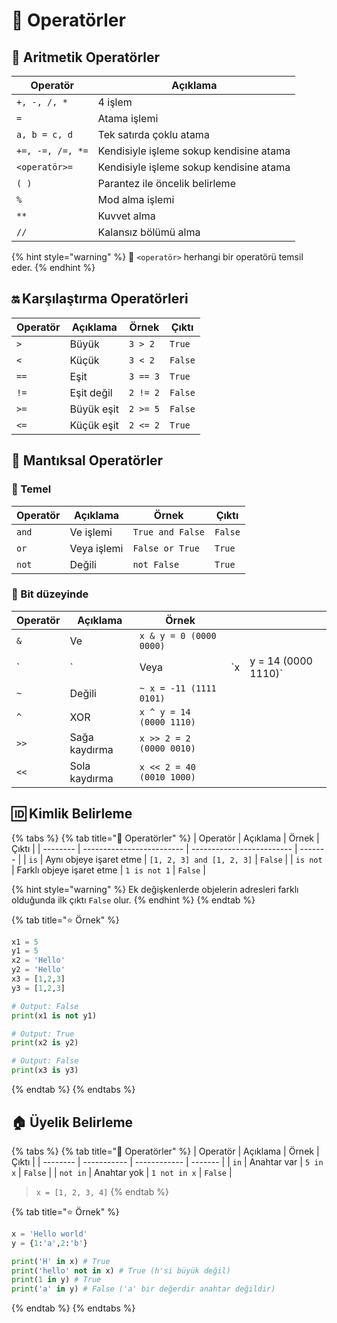 # 💠 Operatörler

## 🔢 Aritmetik Operatörler

| Operatör         | Açıklama                                |
| ---------------- | --------------------------------------- |
| `+, -, /, *`     | 4 işlem                                 |
| `=`              | Atama işlemi                            |
| `a, b = c, d`    | Tek satırda çoklu atama                 |
| `+=, -=, /=, *=` | Kendisiyle işleme sokup kendisine atama |
| `<operatör>=`    | Kendisiyle işleme sokup kendisine atama |
| `( )`            | Parantez ile öncelik belirleme          |
| `%`              | Mod alma işlemi                         |
| `**`             | Kuvvet alma                             |
| `//`             | Kalansız bölümü alma                    |

{% hint style="warning" %}
‍📢 `<operatör>` herhangi bir operatörü temsil eder.
{% endhint %}

## 🔛 Karşılaştırma Operatörleri

| Operatör | Açıklama   | Örnek    | Çıktı   |
| -------- | ---------- | -------- | ------- |
| `>`      | Büyük      | `3 > 2`  | `True`  |
| `<`      | Küçük      | `3 < 2`  | `False` |
| `==`     | Eşit       | `3 == 3` | `True`  |
| `!=`     | Eşit değil | `2 != 2` | `False` |
| `>=`     | Büyük eşit | `2 >= 5` | `False` |
| `<=`     | Küçük eşit | `2 <= 2` | `True`  |

## 🤔 Mantıksal Operatörler

### 🧱 Temel

| Operatör | Açıklama    | Örnek            | Çıktı   |
| -------- | ----------- | ---------------- | ------- |
| `and`    | Ve işlemi   | `True and False` | `False` |
| `or`     | Veya işlemi | `False or True`  | `True`  |
| `not`    | Değili      | `not False`      | `True`  |

### 💞 Bit düzeyinde

| Operatör | Açıklama      | Örnek                     |     |                      |
| -------- | ------------- | ------------------------- | --- | -------------------- |
| `&`      | Ve            | `x & y = 0 (0000 0000)`   |     |                      |
| \`       | \`            | Veya                      | \`x | y = 14 (0000 1110)\` |
| `~`      | Değili        | `~ x = -11 (1111 0101)`   |     |                      |
| `^`      | XOR           | `x ^ y = 14 (0000 1110)`  |     |                      |
| `>>`     | Sağa kaydırma | `x >> 2 = 2 (0000 0010)`  |     |                      |
| `<<`     | Sola kaydırma | `x << 2 = 40 (0010 1000)` |     |                      |

## 🆔 Kimlik Belirleme

{% tabs %}
{% tab title="💎 Operatörler" %}
| Operatör | Açıklama                  | Örnek                     | Çıktı   |
| -------- | ------------------------- | ------------------------- | ------- |
| `is`     | Aynı objeye işaret etme   | `[1, 2, 3] and [1, 2, 3]` | `False` |
| `is not` | Farklı objeye işaret etme | `1 is not 1`              | `False` |

{% hint style="warning" %}
Ek değişkenlerde objelerin adresleri farklı olduğunda ilk çıktı `False` olur.
{% endhint %}
{% endtab %}

{% tab title="⭐ Örnek" %}
```python
x1 = 5
y1 = 5
x2 = 'Hello'
y2 = 'Hello'
x3 = [1,2,3]
y3 = [1,2,3]

# Output: False
print(x1 is not y1)

# Output: True
print(x2 is y2)

# Output: False
print(x3 is y3)
```
{% endtab %}
{% endtabs %}

## 🏠 Üyelik Belirleme

{% tabs %}
{% tab title="💎 Operatörler" %}
| Operatör | Açıklama    | Örnek        | Çıktı   |
| -------- | ----------- | ------------ | ------- |
| `in`     | Anahtar var | `5 in x`     | `False` |
| `not in` | Anahtar yok | `1 not in x` | `False` |

> `x = [1, 2, 3, 4]`
{% endtab %}

{% tab title="⭐ Örnek" %}
```python
x = 'Hello world'
y = {1:'a',2:'b'}

print('H' in x) # True
print('hello' not in x) # True (h'si büyük değil)
print(1 in y) # True
print('a' in y) # False ('a' bir değerdir anahtar değildir)
```
{% endtab %}
{% endtabs %}
